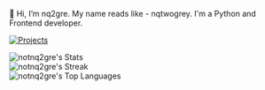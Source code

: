 👋 Hi, I’m nq2gre. My name reads like - nqtwogrey. I'm a Python and Frontend developer.

<p>
  <a href="https://github.com/notnq2gre?tab=repositories"><img src="https://img.shields.io/badge/Projects-Check%20them%20out-blue?style=for-the-badge&logo=github" alt="Projects"></a>
<!--   <a href="https://www.linkedin.com/in/yourlinkedinprofile/"><img src="https://img.shields.io/badge/Connect-on%20LinkedIn-blue?style=for-the-badge&logo=linkedin" alt="LinkedIn"></a>
  <a href="mailto:your.email@example.com"><img src="https://img.shields.io/badge/Reach%20out-via%20email-blue?style=for-the-badge&logo=gmail" alt="Email"></a> -->
</p>

![notnq2gre's Stats](https://github-readme-stats.vercel.app/api?username=notnq2gre&theme=dark&show_icons=true&hide_border=true&count_private=false)
<br>
![notnq2gre's Streak](https://github-readme-streak-stats.herokuapp.com/?user=notnq2gre&theme=dark&hide_border=true)
<br>
![notnq2gre's Top Languages](https://github-readme-stats.vercel.app/api/top-langs/?username=notnq2gre&theme=dark&show_icons=true&hide_border=true&layout=compact)
